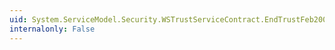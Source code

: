 ```yaml
---
uid: System.ServiceModel.Security.WSTrustServiceContract.EndTrustFeb2005RenewResponse(System.IAsyncResult)
internalonly: False
---
```


